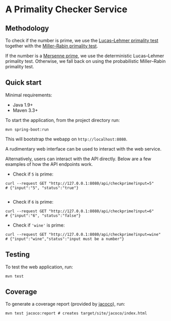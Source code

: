 # A Primality Checker Service

## Methodology
To check if the number is prime, we use the [Lucas–Lehmer primality test](https://en.wikipedia.org/wiki/Lucas%E2%80%93Lehmer_primality_test) together with the [Miller–Rabin primality test](https://en.wikipedia.org/wiki/Miller%E2%80%93Rabin_primality_test). 


If the number is a [Mersenne prime](https://en.wikipedia.org/wiki/Mersenne_prime), we use the deterministic Lucas–Lehmer primality test. 
Otherwise, we fall back on using the probabilistic Miller–Rabin primality test.
 

## Quick start

Minimal requirements:
- Java 1.9+
- Maven 3.3+


To start the application, from the project directory run:
```
mvn spring-boot:run
```
This will bootstrap the webapp on `http://localhost:8080`.

A rudimentary web interface can be used to interact with the web service. 

Alternatively, users can interact with the API directly. Below are a few examples of how the API endpoints work.

- Check if `5` is prime:

```
curl --request GET "http://127.0.0.1:8080/api/checkprime?input=5"
# {"input":"5", "status":"true"}
 
```

- Check if `6` is prime:
```
curl --request GET "http://127.0.0.1:8080/api/checkprime?input=6"
# {"input":"6", "status":"false"}
```

- Check if `'wine'` is prime:
```
curl --request GET "http://127.0.0.1:8080/api/checkprime?input=wine"
# {"input":"wine","status":"input must be a number"}
```

## Testing

To test the web application, run:
```
mvn test
```

## Coverage

To generate a coverage report (provided by [jacoco](https://github.com/jacoco/jacoco)), run:
```
mvn test jacoco:report # creates target/site/jacoco/index.html
```

